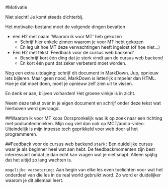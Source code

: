 #Motivatie

Niet slecht! Je komt steeds dichterbij.

Het motivatie-bestand moet de volgende dingen bevatten
- een H2 met naam 'Waarom ik voor MT' heb gekozen
  - Schrijf hier enkele zinnen waarom je voor MT hebt gekozen
  - En leg uit hoe MT deze verwachtingen heeft ingelost (of hoe niet...)
- Een H2 met tekst 'Feedback voor de cursus web backend'
  - Beschrijf kort één ding dat je sterk vindt aan de cursus web backend 
  - En kort één punt dat zeker verbeterd moet worden. 

Nog een extra uitdaging: schrijf dit document in MarkDown. Jup, opnieuw iets bijleren. Maar geen nood, MarkDown is letterlijk simpeler dan HTML. Hoe je dat moet doen, moet je opnieuw zelf zien uit te vissen.

En denk er aan, blijven volharden! Het groene vinkje is in zicht.

Neem deze tekst over in je eigen document en schrijf onder deze tekst wat hierboven werd gevraagd.

##Waarom ik voor MT koos
Oorspronkelijk was ik op zoek naar een richting met podiumtechnieken. Mijn oog viel dan ook op MCT/audio-video. Uiteindelijk is mijn intresse toch geprikkeld voor web door al het programmeren.
 
##Feedback voor de cursus web backend
`sterk:` Een duidelijke cursus waar je als beginner heel wat aan hebt. De feedbackmomenten zijn best interressant omdat je dan echt kan vragen wat je niet snapt. Alleen spijtig dat het altijd zo lang wachten is.

`mogelijke verbetering:` Aan begin van elke les even toelichten voor wat het onderdeel van die les in de real world gebruikt word. Zo word er duidelijker waarom je dit allemaal leert.